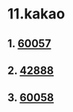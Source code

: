 # 11.kakao
## 1. [60057](https://programmers.co.kr/learn/courses/30/lessons/60057)
## 2. [42888](https://programmers.co.kr/learn/courses/30/lessons/42888)
## 3. [60058](https://programmers.co.kr/learn/courses/30/lessons/60058)
